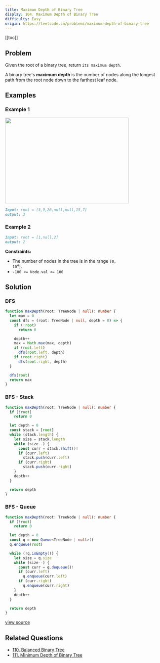 ```yaml
---
title: Maximum Depth of Binary Tree
display: 104. Maximum Depth of Binary Tree
difficulty: Easy
origin: https://leetcode.cn/problems/maximum-depth-of-binary-tree
---
```


[[toc]]

## Problem

Given the root of a binary tree, return `its maximum depth`.

A binary tree&#39;s **maximum depth** is the number of nodes along the longest path from the root node down to the farthest leaf node.

## Examples

### Example 1

<img alt="" src="https://assets.leetcode.com/uploads/2020/11/26/tmp-tree.jpg" style="width: 400px; height: 277px;" />

```md
Input: root = [3,9,20,null,null,15,7]
output: 3
```

### Example 2

```md
Input: root = [1,null,2]
output: 2
```

**Constraints:**

- The number of nodes in the tree is in the range <code>[0, 10<sup>4</sup>]</code>.
- <code>-100 &lt;= Node.val &lt;= 100</code>

## Solution

### DFS

```ts
function maxDepth(root: TreeNode | null): number {
  let max = 0
  const dfs = (root: TreeNode | null, depth = 0) => {
    if (!root)
      return 0

    depth++
    max = Math.max(max, depth)
    if (root.left)
      dfs(root.left, depth)
    if (root.right)
      dfs(root.right, depth)
  }

  dfs(root)
  return max
}
```

### BFS - Stack

```ts
function maxDepth(root: TreeNode | null): number {
  if (!root)
    return 0

  let depth = 0
  const stack = [root]
  while (stack.length) {
    let size = stack.length
    while (size--) {
      const curr = stack.shift()!
      if (curr.left)
        stack.push(curr.left)
      if (curr.right)
        stack.push(curr.right)
    }
    depth++
  }

  return depth
}
```

### BFS - Queue

```ts
function maxDepth(root: TreeNode | null): number {
  if (!root)
    return 0

  let depth = 0
  const q = new Queue<TreeNode | null>()
  q.enqueue(root)

  while (!q.isEmpty()) {
    let size = q.size
    while (size--) {
      const curr = q.dequeue()!
      if (curr.left)
        q.enqueue(curr.left)
      if (curr.right)
        q.enqueue(curr.right)
    }
    depth++
  }

  return depth
}
```

[view source](https://leetcode.cn/problems/maximum-depth-of-binary-tree)

## Related Questions

- [110. Balanced Binary Tree](/structures/tree/110)
- [111. Minimum Depth of Binary Tree](/structures/tree/111)
